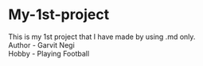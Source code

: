 # My-1st-project
This is my 1st project that I have made by using .md only.
<br>
Author - Garvit Negi
<br>
Hobby - Playing Football
